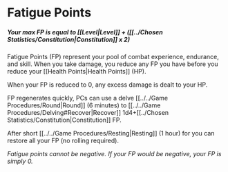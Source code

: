 # Fatigue Points

##### Your max FP is equal to [[Level\|Level]] + ([[../Chosen Statistics/Constitution\|Constitution]] x 2)

Fatigue Points (FP) represent your pool of combat experience, endurance, and skill. When you take damage, you reduce any FP you have before you reduce your [[Health Points\|Health Points]] (HP). 

When your FP is reduced to 0, any excess damage is dealt to your HP. 

FP regenerates quickly, PCs can use a delve [[../../Game Procedures/Round|Round]] (6 minutes) to [[../../Game Procedures/Delving#Recover|Recover]] 1d4+[[../Chosen Statistics/Constitution|Constitution]] FP.

After short [[../../Game Procedures/Resting\|Resting]] (1 hour) for you can restore all your FP (no rolling required).

*Fatigue points cannot be negative. If your FP would be negative, your FP is simply 0.*